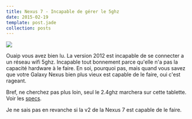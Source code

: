 ```yaml
---
title: Nexus 7 - Incapable de gérer le 5ghz
date: 2015-02-19
template: post.jade
collection: posts
---
```


![](/images/nexus-7-pas-5ghz/head.jpg)

Ouaip vous avez bien lu. La version 2012 est incapable de se connecter a un réseau wifi 5ghz.  Incapable tout bonnement parce qu'elle n'a pas la capacité hardware à le faire. En soi, pourquoi pas, mais quand vous savez que votre Galaxy Nexus bien plus vieux est capable de le faire, oui c'est rageant.

Bref, ne cherchez pas plus loin, seul le 2.4ghz marchera sur cette tablette.  Voir les [specs](http://en.wikipedia.org/wiki/Nexus_7_%282012_version%29).

Je ne sais pas en revanche si la v2 de la Nexus 7 est capable de le faire.
